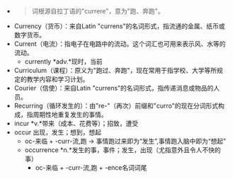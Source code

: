 - >词根源自拉丁语的"currere"，意为"跑、奔跑"。
- Currency（货币）：来自Latin "currens"的名词形式，指流通的金属、纸币或数字货币。
- Current（电流）：指电子在电路中的流动。这个词汇也可用来表示风、水等的流动。
	- currently *adv.*现时，当前
- Curriculum（课程）：原义为"跑过、奔跑"，现在常用于指学校、大学等所规定的教学内容和学习计划。
- Courier（信使）：来自Latin "currens"的名词形式，指传递消息或物品的人员。
- Recurring（循环发生的）：由"re-"（再次）前缀和"curro"的现在分词形式构成，指周期性地重复发生的事情。
- incur *v.*带来（成本、花费等）；招致，遭受
- occur 出现，发生；想到，想起
	- oc-来临 + -curr-流,跑 → 事情跑过来即为“发生”,事情跑入脑中即为“想起”
	- occurrence *n.*发生的事，事件；发生，出现（尤指意外且令人不快的事）
		- oc-来临 + -curr-流,跑 + -ence名词词尾